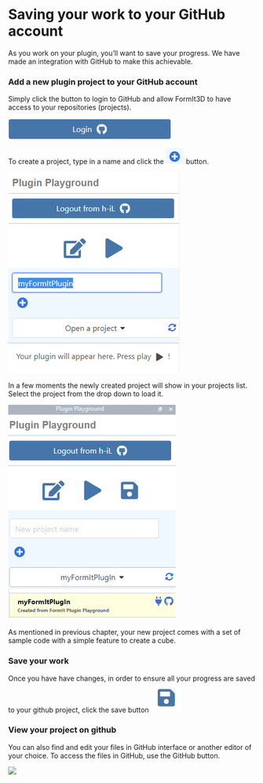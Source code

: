 # Saving your work to your GitHub account

As you work on your plugin, you’ll want to save your progress. We have made an integration with GitHub to make this achievable.

### Add a new plugin project to your GitHub account

Simply click the button to login to GitHub and allow FormIt3D to have access to your repositories (projects).

![](<../../../.gitbook/assets/image (14) (1).png>)

To create a project, type in a name and click the ![](<../../../.gitbook/assets/image (15) (1).png>) button.

![](<../../../.gitbook/assets/image (13) (1) (1).png>)

In a few moments the newly created project will show in your projects list. Select the project from the drop down to load it.

![](<../../../.gitbook/assets/image (17) (1).png>)

As mentioned in previous chapter, your new project comes with a set of sample code with a simple feature to create a cube.

### Save your work

Once you have have changes, in order to ensure all your progress are saved to your github project, click the save button ![](<../../../.gitbook/assets/image (12) (1).png>)

### View your project on github

You can also find and edit your files in GitHub interface or another editor of your choice. To access the files in GitHub, use the GitHub button.

![](https://formit3d.github.io/PluginPlayground/images/save3.png)

###
